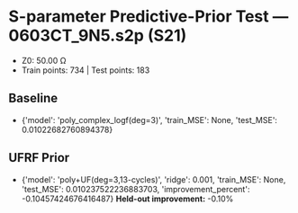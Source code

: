 # S-parameter Predictive-Prior Test — 0603CT_9N5.s2p (S21)
- Z0: 50.00 Ω
- Train points: 734  |  Test points: 183

## Baseline
- {'model': 'poly_complex_logf(deg=3)', 'train_MSE': None, 'test_MSE': 0.01022682760894378}

## UFRF Prior
- {'model': 'poly+UF(deg=3,13-cycles)', 'ridge': 0.001, 'train_MSE': None, 'test_MSE': 0.010237522236883703, 'improvement_percent': -0.10457424676416487}
**Held-out improvement:** -0.10%